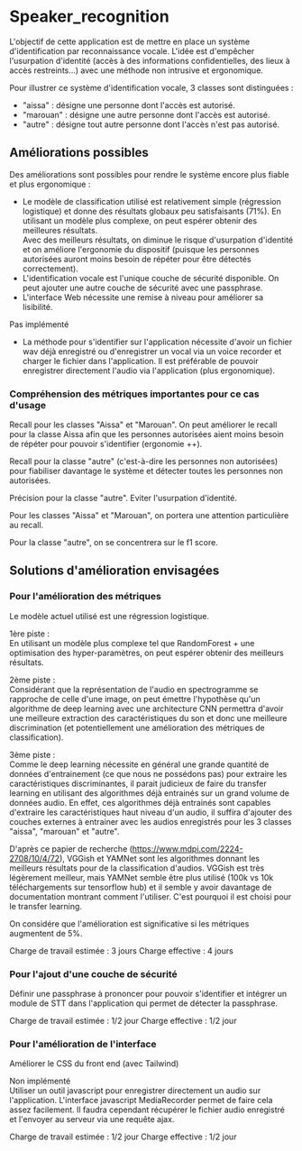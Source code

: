 # Speaker_recognition

L'objectif de cette application est de mettre en place un système d'identification par reconnaissance vocale. 
L'idée est d'empêcher l'usurpation d'identité (accès à des informations confidentielles, des lieux à accès restreints...) avec une méthode non intrusive et ergonomique.

Pour illustrer ce système d'identification vocale, 3 classes sont distinguées :
- "aissa" : désigne une personne dont l'accès est autorisé.
- "marouan" : désigne une autre personne dont l'accès est autorisé.
- "autre" : désigne tout autre personne dont l'accès n'est pas autorisé.

## Améliorations possibles

Des améliorations sont possibles pour rendre le système encore plus fiable et plus ergonomique :
- Le modèle de classification utilisé est relativement simple (régression logistique) et donne des résultats globaux peu satisfaisants (71%). En utilisant un modèle plus complexe, on peut espérer obtenir des meilleures résultats.   
Avec des meilleurs résultats, on diminue le risque d'usurpation d'identité et on améliore l'ergonomie du dispositif (puisque les personnes autorisées auront moins besoin de répéter pour être détectés correctement).
- L'identification vocale est l'unique couche de sécurité disponible. On peut ajouter une autre couche de sécurité avec une passphrase.
- L'interface Web nécessite une remise à niveau pour améliorer sa lisibilité.

Pas implémenté
- La méthode pour s'identifier sur l'application nécessite d'avoir un fichier wav déjà enregistré ou d'enregistrer un vocal via un voice recorder et charger le fichier dans l'application.
Il est préférable de pouvoir enregistrer directement l'audio via l'application (plus ergonomique).

### Compréhension des métriques importantes pour ce cas d'usage
Recall pour les classes "Aissa" et "Marouan". On peut améliorer le recall pour la classe Aissa afin que les personnes autorisées aient moins besoin de répéter pour pouvoir s'identifier (ergonomie ++).

Recall pour la classe "autre" (c'est-à-dire les personnes non autorisées) pour fiabiliser davantage le système et détecter toutes les personnes non autorisées.

Précision pour la classe "autre".
Eviter l'usurpation d'identité.

Pour les classes "Aissa" et "Marouan", on portera une attention particulière au recall.

Pour la classe "autre", on se concentrera sur le f1 score.



## Solutions d'amélioration envisagées

### Pour l'amélioration des métriques
Le modèle actuel utilisé est une régression logistique.

1ère piste :  
En utilisant un modèle plus complexe tel que RandomForest + une optimisation des hyper-paramètres, on peut espérer obtenir des meilleurs résultats. 

2ème piste :  
Considérant que la représentation de l'audio en spectrogramme se rapproche de celle d'une image, on peut émettre l'hypothèse qu'un algorithme de deep learning avec une architecture CNN permettra d'avoir une meilleure extraction des caractéristiques du son et donc une meilleure discrimination (et potentiellement une amélioration des métriques de classification).

3ème piste :  
Comme le deep learning nécessite en général une grande quantité de données d'entrainement (ce que nous ne possédons pas) pour extraire les caractéristiques discriminantes, il parait judicieux de faire du transfer learning en utilisant des algorithmes déjà entrainés sur un grand volume de données audio. En effet, ces algorithmes déjà entrainés sont capables d'extraire les caractéristiques haut niveau d'un audio, il suffira d'ajouter des couches externes à entrainer avec les audios enregistrés pour les 3 classes "aissa", "marouan" et "autre".

D'après ce papier de recherche (https://www.mdpi.com/2224-2708/10/4/72), VGGish et YAMNet sont les algorithmes donnant les meilleurs résultats pour de la classification d'audios. VGGish est très légèrement meilleur, mais YAMNet semble être plus utilisé (100k vs 10k téléchargements sur tensorflow hub) et il semble y avoir davantage de documentation montrant comment l'utiliser. C'est pourquoi il est choisi pour le transfer learning.

On considére que l'amélioration est significative si les métriques augmentent de 5%.

Charge de travail estimée : 3 jours
Charge effective : 4 jours


### Pour l'ajout d'une couche de sécurité
Définir une passphrase à prononcer pour pouvoir s'identifier et intégrer un module de STT dans l'application qui permet de détecter la passphrase.

Charge de travail estimée : 1/2 jour
Charge effective : 1/2 jour


### Pour l'amélioration de l'interface
Améliorer le CSS du front end (avec Tailwind)

Non implémenté  
Utiliser un outil javascript pour enregistrer directement un audio sur l'application.
L'interface javascript MediaRecorder permet de faire cela assez facilement. Il faudra cependant récupérer le fichier audio enregistré et l'envoyer au serveur via une requête ajax.

Charge de travail estimée : 1/2 jour
Charge effective : 1/2 jour
